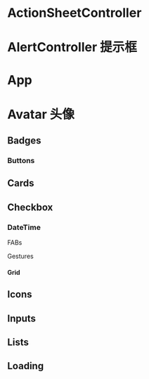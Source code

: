 # ActionSheetController

#  AlertController     提示框 

#  App

#  Avatar     头像

## Badges

### Buttons

## Cards

## Checkbox

### DateTime

 FABs

 Gestures

####    Grid

## Icons

## Inputs

## Lists

## Loading